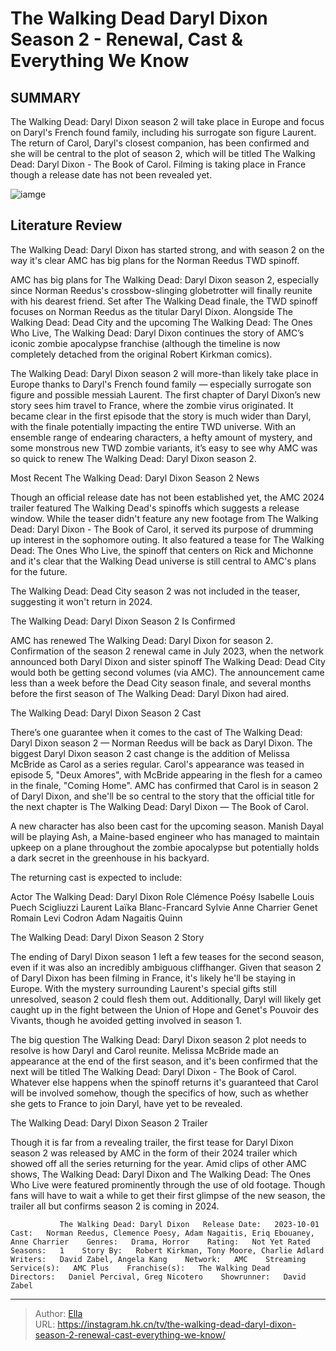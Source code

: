 # The Walking Dead Daryl Dixon Season 2 - Renewal, Cast &amp; Everything We Know


## SUMMARY 



  The Walking Dead: Daryl Dixon season 2 will take place in Europe and focus on Daryl&#39;s French found family, including his surrogate son figure Laurent.   The return of Carol, Daryl&#39;s closest companion, has been confirmed and she will be central to the plot of season 2, which will be titled The Walking Dead: Daryl Dixon - The Book of Carol.   Filming is taking place in France though a release date has not been revealed yet.  

![iamge](https://static1.srcdn.com/wordpress/wp-content/uploads/2023/09/custom-image-of-a-burner-zombie-and-daryl-looking-up-in-the-walking-dead-daryl-dixon.jpg)

## Literature Review
The Walking Dead: Daryl Dixon has started strong, and with season 2 on the way it&#39;s clear AMC has big plans for the Norman Reedus TWD spinoff.




AMC has big plans for The Walking Dead: Daryl Dixon season 2, especially since Norman Reedus&#39;s crossbow-slinging globetrotter will finally reunite with his dearest friend. Set after The Walking Dead finale, the TWD spinoff focuses on Norman Reedus as the titular Daryl Dixon. Alongside The Walking Dead: Dead City and the upcoming The Walking Dead: The Ones Who Live, The Walking Dead: Daryl Dixon continues the story of AMC’s iconic zombie apocalypse franchise (although the timeline is now completely detached from the original Robert Kirkman comics).




The Walking Dead: Daryl Dixon season 2 will more-than likely take place in Europe thanks to Daryl&#39;s French found family — especially surrogate son figure and possible messiah Laurent. The first chapter of Daryl Dixon’s new story sees him travel to France, where the zombie virus originated. It became clear in the first episode that the story is much wider than Daryl, with the finale potentially impacting the entire TWD universe. With an ensemble range of endearing characters, a hefty amount of mystery, and some monstrous new TWD zombie variants, it’s easy to see why AMC was so quick to renew The Walking Dead: Daryl Dixon season 2.


 Most Recent The Walking Dead: Daryl Dixon Season 2 News 
         

Though an official release date has not been established yet, the AMC 2024 trailer featured The Walking Dead&#39;s spinoffs which suggests a release window. While the teaser didn&#39;t feature any new footage from The Walking Dead: Daryl Dixon - The Book of Carol, it served its purpose of drumming up interest in the sophomore outing. It also featured a tease for The Walking Dead: The Ones Who Live, the spinoff that centers on Rick and Michonne and it&#39;s clear that the Walking Dead universe is still central to AMC&#39;s plans for the future. 






The Walking Dead: Dead City season 2 was not included in the teaser, suggesting it won&#39;t return in 2024.






 The Walking Dead: Daryl Dixon Season 2 Is Confirmed 
          

AMC has renewed The Walking Dead: Daryl Dixon for season 2. Confirmation of the season 2 renewal came in July 2023, when the network announced both Daryl Dixon and sister spinoff The Walking Dead: Dead City would both be getting second volumes (via AMC). The announcement came less than a week before the Dead City season finale, and several months before the first season of The Walking Dead: Daryl Dixon had aired.



 The Walking Dead: Daryl Dixon Season 2 Cast 
          




There’s one guarantee when it comes to the cast of The Walking Dead: Daryl Dixon season 2 — Norman Reedus will be back as Daryl Dixon. The biggest Daryl Dixon season 2 cast change is the addition of Melissa McBride as Carol as a series regular. Carol&#39;s appearance was teased in episode 5, &#34;Deux Amores&#34;, with McBride appearing in the flesh for a cameo in the finale, &#34;Coming Home&#34;. AMC has confirmed that Carol is in season 2 of Daryl Dixon, and she&#39;ll be so central to the story that the official title for the next chapter is The Walking Dead: Daryl Dixon — The Book of Carol.

A new character has also been cast for the upcoming season. Manish Dayal will be playing Ash, a Maine-based engineer who has managed to maintain upkeep on a plane throughout the zombie apocalypse but potentially holds a dark secret in the greenhouse in his backyard.

The returning cast is expected to include: 

 Actor  The Walking Dead: Daryl Dixon Role   Clémence Poésy  Isabelle   Louis Puech Scigliuzzi  Laurent   Laïka Blanc-Francard  Sylvie   Anne Charrier  Genet   Romain Levi  Codron   Adam Nagaitis  Quinn   








 The Walking Dead: Daryl Dixon Season 2 Story 
          

The ending of Daryl Dixon season 1 left a few teases for the second season, even if it was also an incredibly ambiguous cliffhanger. Given that season 2 of Daryl Dixon has been filming in France, it&#39;s likely he&#39;ll be staying in Europe. With the mystery surrounding Laurent&#39;s special gifts still unresolved, season 2 could flesh them out. Additionally, Daryl will likely get caught up in the fight between the Union of Hope and Genet&#39;s Pouvoir des Vivants, though he avoided getting involved in season 1. 

The big question The Walking Dead: Daryl Dixon season 2 plot needs to resolve is how Daryl and Carol reunite. Melissa McBride made an appearance at the end of the first season, and it&#39;s been confirmed that the next will be titled The Walking Dead: Daryl Dixon - The Book of Carol. Whatever else happens when the spinoff returns it&#39;s guaranteed that Carol will be involved somehow, though the specifics of how, such as whether she gets to France to join Daryl, have yet to be revealed.






 The Walking Dead: Daryl Dixon Season 2 Trailer 
          

Though it is far from a revealing trailer, the first tease for Daryl Dixon season 2 was released by AMC in the form of their 2024 trailer which showed off all the series returning for the year. Amid clips of other AMC shows, The Walking Dead: Daryl Dixon and The Walking Dead: The Ones Who Live were featured prominently through the use of old footage. Though fans will have to wait a while to get their first glimpse of the new season, the trailer all but confirms season 2 is coming in 2024. 


 

               The Walking Dead: Daryl Dixon   Release Date:   2023-10-01    Cast:   Norman Reedus, Clemence Poesy, Adam Nagaitis, Eriq Ebouaney, Anne Charrier    Genres:   Drama, Horror    Rating:   Not Yet Rated    Seasons:   1    Story By:   Robert Kirkman, Tony Moore, Charlie Adlard    Writers:   David Zabel, Angela Kang    Network:   AMC    Streaming Service(s):   AMC Plus    Franchise(s):   The Walking Dead    Directors:   Daniel Percival, Greg Nicotero    Showrunner:   David Zabel      

---

> Author: [Ella](https://instagram.hk.cn/)  
> URL: https://instagram.hk.cn/tv/the-walking-dead-daryl-dixon-season-2-renewal-cast-everything-we-know/  

